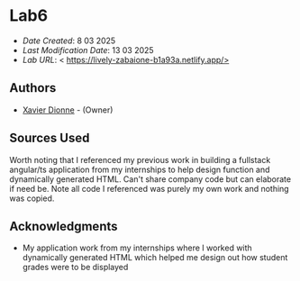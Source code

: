 # Lab6

* *Date Created*: 8 03 2025
* *Last Modification Date*: 13 03 2025
* *Lab URL*: < https://lively-zabaione-b1a93a.netlify.app/>

## Authors

* [Xavier Dionne](xavier.dionne@dal.ca) - (Owner)

## Sources Used

Worth noting that I referenced my previous work in building a fullstack angular/ts application from my internships to help design function and dynamically generated HTML. Can't share company code but can elaborate if need be. Note all code I referenced was purely my own work and nothing was copied.

## Acknowledgments

* My application work from my internships where I worked with dynamically generated HTML which helped me design out how student grades were to be displayed